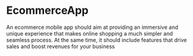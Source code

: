 # EcommerceApp
An ecommerce mobile app should aim at providing an immersive and unique experience that makes online shopping a much simpler and seamless process. At the same time, it should include features that drive sales and boost revenues for your business
